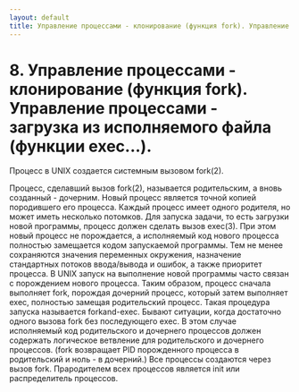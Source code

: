 ```yaml
---
layout: default
title: Управление процессами - клонирование (функция fork). Управление процессами - загрузка из исполняемого файла (функции ехес...).
---
```


# 8. Управление процессами - клонирование (функция fork). Управление процессами - загрузка из исполняемого файла (функции ехес...).

Процесс в UNIX создается системным вызовом fork(2).

Процесс, сделавший вызов fork(2), называется родительским, а вновь созданный - дочерним. Новый процесс является точной копией породившего его процесса.
Каждый процесс имеет одного родителя, но может иметь несколько потомков. Для запуска задачи, то есть загрузки новой программы, процесс должен сделать вызов exec(3). При этом новый процесс не порождается, а исполняемый код нового процесса полностью замещается кодом запускаемой программы. Тем не менее сохраняются значения переменных окружения, назначение стандартных потоков ввода/вывода и ошибок, а также приоритет процесса.
В UNIX запуск на выполнение новой программы часто связан с порождением нового процесса. Таким образом, процесс сначала выполняет fork, порождая дочерний процесс, который затем выполняет exec, полностью замещая родительский процесс. Такая процедура запуска называется forkand-exec. Бывают ситуации, когда достаточно одного вызова fork без последующего exec. В этом случае исполняемый код родительского и дочернего процессов должен содержать логическое ветвление для родительского и дочернего процессов. (fork возвращает PID порожденного процесса в родительский и ноль - в дочерний.) Все процессы создаются через вызов fork. Прародителем всех процессов является init или распределитель процессов.